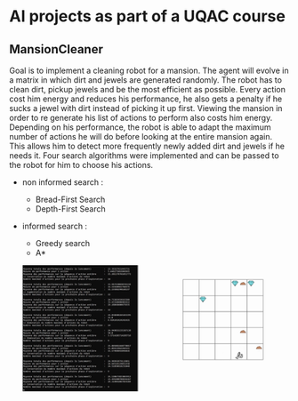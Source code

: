# AI projects as part of a UQAC course

## MansionCleaner

Goal is to implement a cleaning robot for a mansion.
The agent will evolve in a matrix in which dirt and jewels are generated randomly.
The robot has to clean dirt, pickup jewels and be the most efficient as possible.
Every action cost him energy and reduces his performance, he also gets a penalty if he sucks a jewel with dirt instead of picking it up first.
Viewing the mansion in order to re generate his list of actions to perform also costs him energy.
Depending on his performance, the robot is able to adapt the maximum number of actions he will do before looking at the entire mansion again. This allows him to detect more frequently newly added dirt and jewels if he needs it.
Four search algorithms were implemented and can be passed to the robot for him to choose his actions.
- non informed search :
  - Bread-First Search
  - Depth-First Search
- informed search :
  - Greedy search
  - A*
  
  ![appScreenshot](https://github.com/CavaniNicolas/IA_UQAC/blob/main/MansionCleaner/doc/appScreenshot.PNG)
